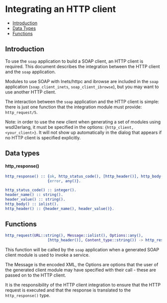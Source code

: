 # Integrating an HTTP client #

- [Introduction](#introduction)
- [Data Types](#data-types)
- [Functions](#function-index)

## Introduction ##
To use the `soap` application to build a SOAP client, an HTTP client is
required.  This document describes the integration between the HTTP client and the `soap` application.

Modules to use SOAP with Inets/httpc and ibrowse are included in the
`soap` application (`soap_client_inets`, `soap_client_ibrowse`), but you may 
want to use another HTTP client. 

The interaction between the `soap` application and the HTTP client is simple:
there is just one function that the integration module must provide:
`http_request/5`. 

Note: in order to use the new client when generating a set of modules using
wsdl2erlang, it must be specified in the options: `{http_client,
<your_client>}`. It will not show up automatically in the dialog that
appears if no HTTP client is specified explicitly.

## Data types ##

#### http_response() ####

```erlang
http_response() :: {ok, http_status_code(), [http_header()], http_body()} | 
                   {error, any()}.

http_status_code() :: integer().
header_name() :: string().
header_value() :: string().
http_body() :: iolist().
http_header() :: {header_name(), header_value()}.
```



## Functions ##

```erlang
http_request(URL::string(), Message::iolist(), Options::any(),
                   [http_header()], Content_type::string()) -> http_response().
```

This function will be called by the `soap` application when a generated SOAP client
module is used to invoke a service.

The Message is the encoded XML, the Options are options that the user of
the generated client module may have specified with their call - these are
passed on to the HTTP client.

It is the responsibility of the HTTP client integration to ensure that the
HTTP request is executed and that the response is translated to the
`http_response()` type.
